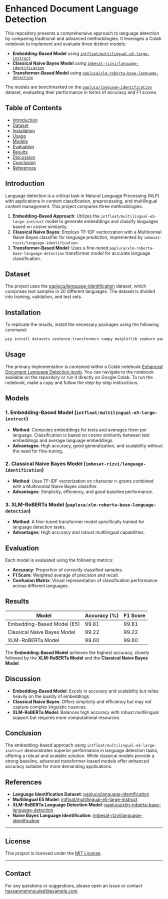 # Enhanced Document Language Detection

This repository presents a comprehensive approach to language detection by comparing traditional and advanced methodologies. It leverages a Colab notebook to implement and evaluate three distinct models:

- **Embedding-Based Model** using [`intfloat/multilingual-e5-large-instruct`](https://huggingface.co/intfloat/multilingual-e5-large-instruct)
- **Classical Naive Bayes Model** using [`imbesat-rizvi/language-identification`](https://github.com/imbesat-rizvi/language-identification)
- **Transformer-Based Model** using [`papluca/xlm-roberta-base-language-detection`](https://huggingface.co/papluca/xlm-roberta-base-language-detection)

The models are benchmarked on the [`papluca/language-identification`](https://huggingface.co/datasets/papluca/language-identification) dataset, evaluating their performance in terms of accuracy and F1 scores.

## Table of Contents

- [Introduction](#introduction)
- [Dataset](#dataset)
- [Installation](#installation)
- [Usage](#usage)
- [Models](#models)
- [Evaluation](#evaluation)
- [Results](#results)
- [Discussion](#discussion)
- [Conclusion](#conclusion)
- [References](#references)

## Introduction

Language detection is a critical task in Natural Language Processing (NLP) with applications in content classification, preprocessing, and multilingual content management. This project compares three methodologies:

1. **Embedding-Based Approach**: Utilizes the `intfloat/multilingual-e5-large-instruct` model to generate embeddings and classify languages based on cosine similarity.
2. **Classical Naive Bayes**: Employs TF-IDF vectorization with a Multinomial Naive Bayes classifier for language prediction, implemented by `imbesat-rizvi/language-identification`.
3. **Transformer-Based Model**: Uses a fine-tuned `papluca/xlm-roberta-base-language-detection` transformer model for accurate language classification.

## Dataset

The project uses the [papluca/language-identification](https://huggingface.co/datasets/papluca/language-identification) dataset, which comprises text samples in 20 different languages. The dataset is divided into training, validation, and test sets.

## Installation

To replicate the results, install the necessary packages using the following command:

```bash
pip install datasets sentence-transformers numpy matplotlib seaborn pandas scikit-learn torch transformers tqdm
```

## Usage

The primary implementation is contained within a Colab notebook [Enhanced Document Language Detection.ipynb](https://colab.research.google.com/drive/1OIfFTvobq_M22cLcrFGsi6U0DkBkfkpE). You can navigate to the notebook available on the repository or run it directly on Google Colab. To run the notebook, make a copy and follow the step-by-step instructions.

## Models

### 1. Embedding-Based Model (`intfloat/multilingual-e5-large-instruct`)

- **Method**: Computes embeddings for texts and averages them per language. Classification is based on cosine similarity between test embeddings and average language embeddings.
- **Advantages**: High accuracy, good generalization, and scalability without the need for fine-tuning.

### 2. Classical Naive Bayes Model (`imbesat-rizvi/language-identification`)

- **Method**: Uses TF-IDF vectorization on character n-grams combined with a Multinomial Naive Bayes classifier.
- **Advantages**: Simplicity, efficiency, and good baseline performance.

### 3. XLM-RoBERTa Model (`papluca/xlm-roberta-base-language-detection`)

- **Method**: A fine-tuned transformer model specifically trained for language detection tasks.
- **Advantages**: High accuracy and robust multilingual capabilities.

## Evaluation

Each model is evaluated using the following metrics:

- **Accuracy**: Proportion of correctly classified samples.
- **F1 Score**: Weighted average of precision and recall.
- **Confusion Matrix**: Visual representation of classification performance across different languages.

## Results

| Model                       | Accuracy (%) | F1 Score |
|-----------------------------|--------------|----------|
| Embedding-Based Model (E5)  | 99.81        | 99.81    |
| Classical Naive Bayes Model | 99.22        | 99.22    |
| XLM-RoBERTa Model           | 99.60        | 99.60    |

The **Embedding-Based Model** achieves the highest accuracy, closely followed by the **XLM-RoBERTa Model** and the **Classical Naive Bayes Model**.

## Discussion

- **Embedding-Based Model**: Excels in accuracy and scalability but relies heavily on the quality of embeddings.
- **Classical Naive Bayes**: Offers simplicity and efficiency but may not capture complex linguistic nuances.
- **XLM-RoBERTa Model**: Balances high accuracy with robust multilingual support but requires more computational resources.

## Conclusion

The embedding-based approach using `intfloat/multilingual-e5-large-instruct` demonstrates superior performance in language detection tasks, offering a robust and scalable solution. While classical models provide a strong baseline, advanced transformer-based models offer enhanced accuracy suitable for more demanding applications.

## References

- **Language Identification Dataset**: [papluca/language-identification](https://huggingface.co/datasets/papluca/language-identification)
- **Multilingual E5 Model**: [intfloat/multilingual-e5-large-instruct](https://huggingface.co/intfloat/multilingual-e5-large-instruct)
- **XLM-RoBERTa Language Detection Model**: [papluca/xlm-roberta-base-language-detection](https://huggingface.co/papluca/xlm-roberta-base-language-detection)
- **Naive Bayes Language Identification**: [imbesat-rizvi/language-identification](https://github.com/imbesat-rizvi/language-identification)

---

## License

This project is licensed under the [MIT License](LICENSE).

---

## Contact

For any questions or suggestions, please open an issue or contact [hassanmahmoudsd@example.com](mailto:hassanmahmoudsd@example.com).